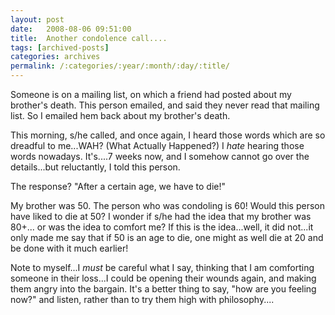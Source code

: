 ```yaml
---
layout: post
date:	2008-08-06 09:51:00
title:  Another condolence call....
tags: [archived-posts]
categories: archives
permalink: /:categories/:year/:month/:day/:title/
---
```

Someone is on a mailing list, on which a friend had posted about my brother's death. This person  emailed, and said they never read that mailing list. So I emailed hem back about my brother's death.

This morning, s/he called, and once again, I  heard those words which are so dreadful to me...WAH? (What Actually Happened?) I *hate* hearing those words nowadays. It's....7 weeks now, and I somehow cannot go over the details...but reluctantly, I told this person.

The response? "After a certain age, we have to die!" 

My brother was 50. The person who was condoling is 60! Would this person have liked to die at 50? I wonder if s/he had the idea that my brother was 80+... or was the idea to comfort me? If this is the idea...well, it did not...it only made me say that if 50 is an age to die, one might as well die at 20 and be done with it much earlier!

Note to myself...I *must* be careful what I say, thinking that I am comforting someone in their loss...I could be opening their wounds again, and making them angry into the bargain. It's a better thing to say, "how are you feeling now?" and listen, rather than to try them high with philosophy....
